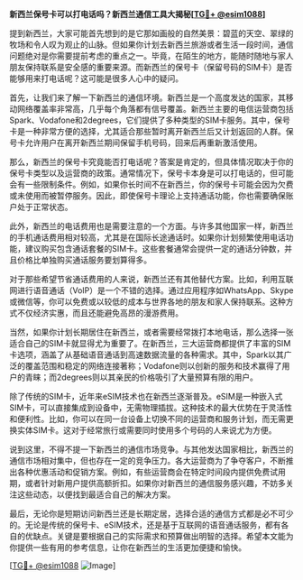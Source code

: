 **新西兰保号卡可以打电话吗？新西兰通信工具大揭秘[[TG💪+ @esim1088](https://t.me/s/esim1088)]**

提到新西兰，大家可能首先想到的是它那如画般的自然美景：碧蓝的天空、翠绿的牧场和令人叹为观止的山脉。但如果你计划去新西兰旅游或者生活一段时间，通信问题绝对是你需要提前考虑的重点之一。毕竟，在陌生的地方，能随时随地与家人朋友保持联系是安全感的重要来源。而新西兰的保号卡（保留号码的SIM卡）是否能够用来打电话呢？这可能是很多人心中的疑问。

首先，让我们来了解一下新西兰的通信环境。新西兰是一个高度发达的国家，其移动网络覆盖率非常高，几乎每个角落都有信号覆盖。新西兰主要的电信运营商包括Spark、Vodafone和2degrees，它们提供了多种类型的SIM卡服务。其中，保号卡是一种非常方便的选择，尤其适合那些暂时离开新西兰后又计划返回的人群。保号卡允许用户在离开新西兰期间保留手机号码，回来后再重新激活使用。

那么，新西兰的保号卡究竟能否打电话呢？答案是肯定的，但具体情况取决于你的保号卡类型以及运营商的政策。通常情况下，保号卡本身是可以打电话的，但可能会有一些限制条件。例如，如果你长时间不在新西兰，你的保号卡可能会因为欠费或未使用而被暂停服务。因此，即使保号卡理论上支持通话功能，你也需要确保账户处于正常状态。

此外，新西兰的电话费用也是需要注意的一个方面。与许多其他国家一样，新西兰的手机通话费用相对较高，尤其是在国际长途通话时。如果你计划频繁使用电话功能，建议购买包含通话套餐的SIM卡。这些套餐通常会提供一定的通话分钟数，并且价格比单独购买通话服务要划算得多。

对于那些希望节省通话费用的人来说，新西兰还有其他替代方案。比如，利用互联网进行语音通话（VoIP）是一个不错的选择。通过应用程序如WhatsApp、Skype或微信等，你可以免费或以较低的成本与世界各地的朋友和家人保持联系。这种方式不仅经济实惠，而且还能避免高昂的漫游费用。

当然，如果你计划长期居住在新西兰，或者需要经常拨打本地电话，那么选择一张适合自己的SIM卡就显得尤为重要了。在新西兰，三大运营商都提供了丰富的SIM卡选项，涵盖了从基础语音通话到高速数据流量的各种需求。其中，Spark以其广泛的覆盖范围和稳定的网络连接著称；Vodafone则以创新的服务和技术赢得了用户的青睐；而2degrees则以其亲民的价格吸引了大量预算有限的用户。

除了传统的SIM卡，近年来eSIM技术也在新西兰逐渐普及。eSIM是一种嵌入式SIM卡，可以直接集成到设备中，无需物理插拔。这种技术的最大优势在于灵活性和便利性。比如，你可以在同一台设备上切换不同的运营商和服务计划，而无需更换实体SIM卡。这对于经常旅行或需要同时使用多个号码的人来说尤为方便。

说到这里，不得不提一下新西兰的通信市场竞争。与其他发达国家相比，新西兰的通信市场相对集中，但也存在一定的竞争压力。各大运营商为了争夺客户，不断推出各种优惠活动和促销方案。例如，有些运营商会在特定时间段内提供免费试用期，或者针对新用户提供高额折扣。如果你对新西兰的通信服务感兴趣，不妨多关注这些动态，以便找到最适合自己的解决方案。

最后，无论你是短期访问新西兰还是长期定居，选择合适的通信方式都是必不可少的。无论是传统的保号卡、eSIM技术，还是基于互联网的语音通话服务，都有各自的优缺点。关键是要根据自己的实际需求和预算做出明智的选择。希望本文能为你提供一些有用的参考信息，让你在新西兰的生活更加便捷和愉快。

[[TG💪+ @esim1088](https://t.me/s/esim1088) ![Image](https://i.postimg.cc/4NQfJmqS/Snipaste-2025-05-13-00-14-12.png)]